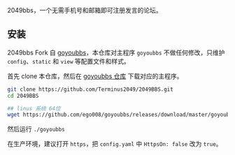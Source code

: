 
2049bbs，一个无需手机号和邮箱即可注册发言的论坛。

## 安装

2049bbs Fork 自 [goyoubbs](https://github.com/ego008/goyoubbs)，本仓库对主程序 `goyoubbs` 不做任何修改，只维护 `config`、`static` 和 `view` 等配置文件和样式。

首先 clone 本仓库，然后在 [goyoubbs 仓库](https://github.com/ego008/goyoubbs/releases) 下载对应的主程序。

```bash
git clone https://github.com/Terminus2049/2049BBS.git
cd 2049BBS

## linus 系统 64位
wget https://github.com/ego008/goyoubbs/releases/download/master/goyoubbs-linux-amd64.zip
```

然后运行 `./goyoubbs`

在生产环境，建议打开 `https`，把 `config.yaml` 中 `HttpsOn: false` 改为 `true`。
